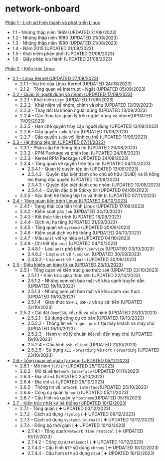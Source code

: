 # network-onboard
[Phần 1 - Lịch sử hình thành và phát triển Linux](https://github.com/volehuy1998/network-onboard/blob/master/linux-onboard/1.0%20-%20linux-history-onboard.md)

- 1.1 - Những thập niên 1969 (UPDATED 21/08/2023)
- 1.2 - Những thập niên 1980 (UPDATED 21/08/2023)
- 1.3 - Những thập niên 1990 (UPDATED 21/08/2023)
- 1.4 - Năm 2015 (UPDATED 21/08/2023)
- 1.5 - Khái niệm phân phối (UPDATED 21/08/2023)
- 1.6 - Giấy phép lưu hành (UPDATED 21/08/2023)

[Phần 2 - Kiến trúc Linux](https://github.com/volehuy1998/network-onboard/blob/master/linux-onboard/2.0%20-%20linux-arch-onboard.md)

- [2.1 - Linux Kernel (UPDATED 27/08/2023)](https://github.com/volehuy1998/network-onboard/blob/master/linux-onboard/2.1%20-%20linux-arch-onboard.md#linux_kernel)
  - 2.1.1 - Vai trò của Linux Kernel (UPDATED 24/08/2023)
  - 2.1.2 - Tổng quan về Interrupt - Ngắt (UPDATED 05/09/2023)
- [2.2 - Quản lý người dùng và nhóm (UPDATED 17/09/2023)](https://github.com/volehuy1998/network-onboard/blob/master/linux-onboard/2.2%20-%20linux-user-management.md#user_and_group)
  - 2.2.1 - Khái niệm `User` (UPDATED 17/09/2023)
  - 2.2.2 - Khái niệm về nhóm, chính và phụ (UPDATED 12/09/2023)
  - 2.2.3 - Thay đổi tài khoản người dùng (UPDATED 13/09/2023)
  - 2.2.4 - Các thao tác quản lý trên người dùng và nhóm(UPDATED 11/09/2023)
  - 2.2.5 - Hạn chế quyền truy cập người dùng (UPDATED 13/09/2023)
  - 2.2.6 - Cấp quyền `sudo` tự do (UPDATED 11/09/2023)
  - 2.2.7 - Cấp quyền `sudo` với lệnh cụ thể (UPDATED 11/09/2023)
- [2.3 - Hệ thống tệp tin (UPDATED 07/11/2023)](https://github.com/volehuy1998/network-onboard/blob/master/linux-onboard/2.3%20-%20linux-file-system-overview.md#fs)
  - 2.3.1 - Phân cấp hệ thống tệp tin (UPDATED 26/08/2023)
  - 2.3.2 - RPM Package và phân loại (UPDATED 24/08/2023)
  - 2.3.3 - Kernel RPM Package (UPDATED 24/08/2023)
  - 2.3.4 - Tổng quan về quyền trên tệp tin (UPDATED 04/10/2023)
    - 2.3.4.1 - Quản lý quyền tệp tin (UPDATED 13/09/2023)
    - 2.3.4.2 - Quyền đặc biệt dành cho chủ sở hữu (SUID) và lỗ hổng leo thang đặc quyền (UPDATED 10/09/2023)
    - 2.3.4.3 - Quyền đặc biệt dành cho nhóm (UPDATED 10/09/2023)
    - 2.3.4.4 - Quyền đặc biệt Sticky bit (UPDATED 04/09/2023)
  - 2.3.5 - Xác định hệ thống tệp tin và thiết bị (UPDATED 07/11/2023)
- [2.4 - Tổng quan tiến trình Linux (UPDATED 04/10/2023)](https://github.com/volehuy1998/network-onboard/blob/master/linux-onboard/2.4%20-%20linux-process-overview.md#linux_process)
  - 2.4.1 - Trạng thái của tiến trình Linux (UPDATED 17/09/2023)
  - 2.4.2 - Kiểm soát các `Job` (UPDATED 04/10/2023)
  - 2.4.3 - Kết thúc tiến trình (UPDATED 18/09/2023)
  - 2.4.4 - Dịch vụ hạ tầng (UPDATED 21/09/2023)
  - 2.4.5 - Tổng quan về `systemd` (UPDATED 30/09/2023)
  - 2.4.6 - Kiểm soát dịch vụ hệ thống (UPDATED 04/10/2023)
  - 2.4.7 - Mẫu `unit` với ký hiệu `@` (UPDATED 04/10/2023)
  - 2.4.8 - Chi tiết tệp `unit` (UPDATED 04/10/2023)
    - 2.4.8.1 - Loại `unit` phổ biến `*.service` (UPDATED 03/10/2023)
    - 2.4.8.2 - Loại `unit` về `*.socket` (UPDATED 30/09/2023)
    - 2.4.8.3 - Loại `unit` về `*.path` (UPDATED 30/09/2023)
- [2.5 - Điều khiển an toàn từ xa (UPDATED 23/10/2023)](https://github.com/volehuy1998/network-onboard/blob/master/linux-onboard/2.5%20-%20linux-secure-remote-overview.md#remote_connection)
  - 2.5.1 - Tổng quan về kiến trúc giao thức `SSH` (UPDATED 22/10/2023)
    - 2.5.1.1 - Kiến trúc giao thức `SSH` (UPDATED 22/10/2023)
    - 2.5.1.2 - Những xem xét bảo mật về khía cạnh truyền dẫn (UPDATED 19/10/2023)
    - 2.5.1.3 - Những xem xét bảo mật về khía cạnh xác thực (UPDATED 19/10/2023)
    - 2.5.1.4 - Giao thức `SSH-1`, `SSH-2` và sự cải tiến (UPDATED 22/10/2023)
  - 2.5.2 - Cài đặt `OpenSSH`, kết nối và cấu hình (UPDATED 23/10/2023)
    - 2.5.2.1 - Sử dụng công cụ cơ bản (UPDATED 19/10/2023)
    - 2.5.2.2 - Thông tin về `finger print` tại máy khách và máy chủ (UPDATED 19/10/2023)
    - 2.5.2.3 - Hành vi xử lý chuẩn kết nối đến máy chủ (UPDATED 19/10/2023)
    - 2.5.2.4 - Cấu hình `ssh client` (UPDATED 21/10/2023)
    - 2.5.2.5 - Sử dụng `X11 Forwarding` và `Port Forwarding` (UPDATED 23/10/2023)
- [2.6 - Tổng quan về quản lý mạng (UPDATED 05/11/2023)](https://github.com/volehuy1998/network-onboard/blob/master/linux-onboard/2.6%20-%20linux-network-overview.md#network_manage)
  - 2.6.1 - Mô hình `TCP/IP` (UPDATED 25/10/2023)
  - 2.6.2 - Mô tả về `Network Interface` (UPDATED 01/11/2023)
  - 2.6.3 - Địa chỉ `v4` (UPDATED 25/10/2023)
  - 2.6.4 - Địa chỉ `v6` (UPDATED 25/10/2023)
  - 2.6.5 - Thông tin về `network interface`(UPDATED 25/10/2023)
  - 2.6.6 - Công cụ quản lý `nmcli`(UPDATED 05/11/2023)
  - 2.6.7 - Cấu hình và quản lý `hostname`(UPDATED 05/11/2023)
- [2.7 - Kiến trúc nhật ký hệ thống (UPDATED 10/12/2023)](https://github.com/volehuy1998/network-onboard/blob/master/linux-onboard/2.7%20-%20linux-system-log-architecture-overview.md#sys_log_arch)
  - 2.7.1 - Tổng quan ( :heavy_plus_sign: UPDATED 03/12/2023)
  - 2.7.2 - Cách sử dụng `rsyslog` ( :heavy_plus_sign: UPDATED 06/12/2023)
  - 2.7.3 - Cách sử dụng `systemd-journald` ( :heavy_plus_sign: UPDATED 10/12/2023)
  - 2.7.4 - Đồng bộ thời gian ( :heavy_plus_sign: UPDATED 10/12/2023)
    - 2.7.4.1 - Tổng quan `Network Time Protocol` ( :heavy_plus_sign: UPDATED 10/12/2023)
    - 2.7.4.2 - Công cụ `datetimectl` ( :heavy_plus_sign: UPDATED 10/12/2023)
    - 2.7.4.3 - Cấu hình `NTP` sử dụng `chrony` ( :heavy_plus_sign: UPDATED 10/12/2023)
    - 2.7.4.4 - Cấu hình `NTP` sử dụng `ntpd` ( :heavy_plus_sign: UPDATED 10/12/2023)